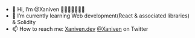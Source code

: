 - 👋 Hi, I’m @Xaniven
 👨🏽‍💻💾🧙🏽‍♂️ 
- 🌱 I’m currently learning Web development(React & associated libraries) & Solidity
- 📫 How to reach me: [Xaniven.dev](https://xaniven.dev/) [@Xaniven](https://twitter.com/Xaniven) on Twitter 

<!---
Xaniven/Xaniven is a ✨ special ✨ repository because its `README.md` (this file) appears on your GitHub profile.
You can click the Preview link to take a look at your changes.
--->

